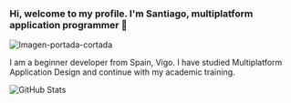 ### Hi, welcome to my profile. I'm Santiago, multiplatform application programmer 👋
![Imagen-portada-cortada](https://github.com/SantiJFC/SantiJFC/assets/73559639/f7698eb1-44ac-4422-90a9-1f1ad6f9ecc0)


I am a beginner developer from Spain, Vigo. I have studied Multiplatform Application Design and continue with my academic training.

![GitHub Stats](https://github-readme-stats.vercel.app/api?username=SantiJFC&theme=algolia )


<!--
**SantiJFC/SantiJFC** is a ✨ _special_ ✨ repository because its `README.md` (this file) appears on your GitHub profile.


Here are some ideas to get you started:

- 🔭 I’m currently working on ...
- 🌱 I’m currently learning ...
- 👯 I’m looking to collaborate on ...
- 🤔 I’m looking for help with ...
- 💬 Ask me about ...
- 📫 How to reach me: ...
- 😄 Pronouns: ...
- ⚡ Fun fact: ...
-->
